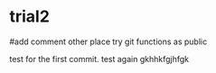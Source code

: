 # trial2
#add comment other place
try git functions as public

test for the first commit.
test again
gkhhkfgjhfgk

